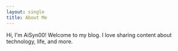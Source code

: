 ```yaml
---
layout: single
title: About Me
---
```

Hi, I'm AiSyn00! Welcome to my blog. I love sharing content about technology, life, and more.